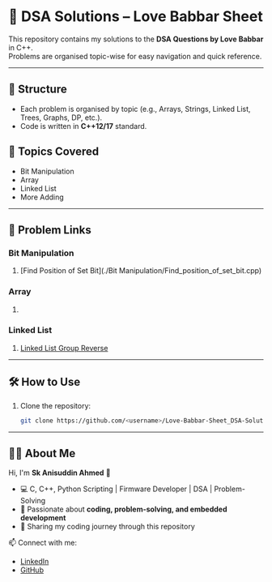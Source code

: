 # 🚀 DSA Solutions – Love Babbar Sheet
This repository contains my solutions to the **DSA Questions by Love Babbar** in C++.  
Problems are organised topic-wise for easy navigation and quick reference.

---

## 📂 Structure
- Each problem is organised by topic (e.g., Arrays, Strings, Linked List, Trees, Graphs, DP, etc.).
- Code is written in **C++12/17** standard.

## 📑 Topics Covered
- Bit Manipulation
- Array
- Linked List
- More Adding
  
---

## 🔗 Problem Links

### Bit Manipulation
1. [Find Position of Set Bit](./Bit Manipulation/Find_position_of_set_bit.cpp)

### Array
1. 

### Linked List
1. [Linked List Group Reverse](./LinkedList/Linked_List_Group_Reverse.cpp.cpp)

---

## 🛠️ How to Use
1. Clone the repository:
   ```bash
   git clone https://github.com/<username>/Love-Babbar-Sheet_DSA-Solutions.git

---

## 👨‍💻 About Me
Hi, I'm **Sk Anisuddin Ahmed** 👋  
- 💻 C, C++, Python Scripting | Firmware Developer | DSA | Problem-Solving  
- 🌱 Passionate about **coding, problem-solving, and embedded development**  
- 🚀 Sharing my coding journey through this repository  

📫 Connect with me:  
- [LinkedIn](https://www.linkedin.com/in/anisuddin2647/)  
- [GitHub](https://github.com/sk-anisuddin-ahmed)  

